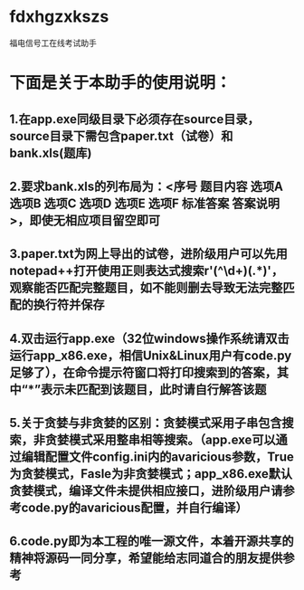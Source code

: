 # fdxhgzxkszs
福电信号工在线考试助手

# 下面是关于本助手的使用说明：
## 1.在app.exe同级目录下必须存在source目录，source目录下需包含paper.txt（试卷）和bank.xls(题库)
## 2.要求bank.xls的列布局为：<序号 题目内容 选项A 选项B 选项C 选项D 选项E 选项F 标准答案 答案说明>，即使无相应项目留空即可
## 3.paper.txt为网上导出的试卷，进阶级用户可以先用notepad++打开使用正则表达式搜索r'(^\d+)(.*)'，观察能否匹配完整题目，如不能则删去导致无法完整匹配的换行符并保存
## 4.双击运行app.exe（32位windows操作系统请双击运行app_x86.exe，相信Unix&Linux用户有code.py足够了），在命令提示符窗口将打印搜索到的答案，其中“*”表示未匹配到该题目，此时请自行解答该题
## 5.关于贪婪与非贪婪的区别：贪婪模式采用子串包含搜索，非贪婪模式采用整串相等搜索。（app.exe可以通过编辑配置文件config.ini内的avaricious参数，True为贪婪模式，Fasle为非贪婪模式；app_x86.exe默认贪婪模式，编译文件未提供相应接口，进阶级用户请参考code.py的avaricious配置，并自行编译）
## 6.code.py即为本工程的唯一源文件，本着开源共享的精神将源码一同分享，希望能给志同道合的朋友提供参考

